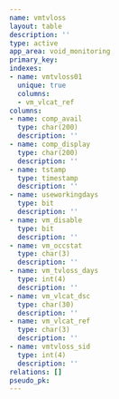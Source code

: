 ```yaml
---
name: vmtvloss
layout: table
description: ''
type: active
app_area: void_monitoring
primary_key: 
indexes:
- name: vmtvloss01
  unique: true
  columns:
  - vm_vlcat_ref
columns:
- name: comp_avail
  type: char(200)
  description: ''
- name: comp_display
  type: char(200)
  description: ''
- name: tstamp
  type: timestamp
  description: ''
- name: useworkingdays
  type: bit
  description: ''
- name: vm_disable
  type: bit
  description: ''
- name: vm_occstat
  type: char(3)
  description: ''
- name: vm_tvloss_days
  type: int(4)
  description: ''
- name: vm_vlcat_dsc
  type: char(30)
  description: ''
- name: vm_vlcat_ref
  type: char(3)
  description: ''
- name: vmtvloss_sid
  type: int(4)
  description: ''
relations: []
pseudo_pk: 
---
```


